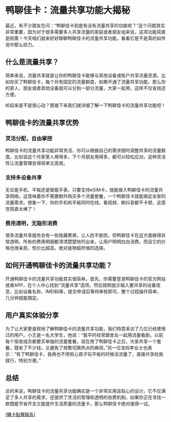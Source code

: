 # 鸭聊佳卡：流量共享功能大揭秘

最近，有不少朋友在问：“鸭聊佳卡到底有没有流量共享的功能呢？”这个问题其实非常重要，因为对于很多需要多人共享流量的家庭或者朋友组来说，这项功能简直是刚需！今天咱们就来好好聊聊鸭聊佳卡的流量共享功能，看看它是不是真的如传说中那么给力。

## 什么是流量共享？

简单来说，流量共享就是让你的鸭聊佳卡能够与其他设备或账户共享流量资源。比如你买了鸭聊佳卡，每个月有固定的流量额度，如果开通了流量共享功能，那么你的家人、朋友或者其他设备就可以分到一部分流量，大家一起用，这样不仅省钱还方便。

听起来是不是很心动？那接下来我们就详细了解一下鸭聊佳卡的流量共享功能吧！

## 鸭聊佳卡的流量共享优势

### 灵活分配，自由掌控

鸭聊佳卡的流量共享功能非常灵活，你可以根据自己的需求随时调整共享的流量额度。比如说这个月家里人用得多，下个月朋友用得多，都可以轻松应对。这种灵活性让流量管理变得简单又高效。

### 支持多设备共享

无论是手机、平板还是智能手表，只要支持eSIM卡，就能接入鸭聊佳卡的流量共享网络。这意味着你不需要额外购买多个流量套餐，一个鸭聊佳卡就能搞定全家的流量需求。想象一下，你的手机和平板同时在线，看视频、刷抖音都不卡顿，这感觉简直太棒了！

### 费用透明，无隐形消费

很多流量共享服务会有一些隐藏费用，让人防不胜防。但鸭聊佳卡在这方面做得非常透明，所有的费用明细都清清楚楚地列出来，让用户明明白白消费。而且它的价格也很亲民，性价比超高，绝对是物超所值的选择。

## 如何开通鸭聊佳卡的流量共享功能？

开通鸭聊佳卡的流量共享功能其实很简单。首先，你需要登录鸭聊佳卡的官方网站或者APP，在个人中心找到“流量共享”选项。然后按照提示输入要共享的设备信息，比如设备名称、IMEI码等，提交申请后等待审核即可。整个过程操作简单，几分钟就能搞定。

## 用户真实体验分享

为了让大家更直观地了解鸭聊佳卡的流量共享功能，我们特意采访了几位已经使用过的用户。小王是一名大学生，他说：“我平时经常跟舍友一起用流量看剧，以前每个宿舍成员都要买单独的流量套餐，现在用了鸭聊佳卡之后，大家共享一个套餐，既省了不少钱，又避免了频繁切换热点的麻烦。”另一位宝妈李女士也表示：“有了鸭聊佳卡，我再也不用担心孩子玩平板的时候没流量了，直接共享给我就行，特别方便。”

## 总结

总的来说，鸭聊佳卡的流量共享功能确实是一个非常实用且贴心的设计。它不仅满足了多人共享的需求，还提供了灵活的管理和透明的收费机制。如果你正在寻找一款既能节省开支又能提升生活质量的流量卡，那么鸭聊佳卡绝对值得一试。

[[購卡點擊聯系](https://t.me/s/esim1088)]